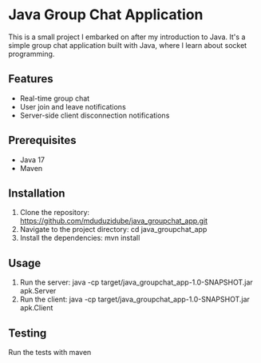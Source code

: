 # Java Group Chat Application

This is a small project I embarked on after my introduction to Java. It's a simple group chat application built with Java, where I learn about socket programming.


## Features

- Real-time group chat
- User join and leave notifications
- Server-side client disconnection notifications

## Prerequisites

- Java 17
- Maven

## Installation

1. Clone the repository:
   https://github.com/mduduzidube/java_groupchat_app.git
2. Navigate to the project directory:
   cd java_groupchat_app
3. Install the dependencies:
   mvn install

## Usage

1. Run the server:
   java -cp target/java_groupchat_app-1.0-SNAPSHOT.jar apk.Server
2. Run the client:
   java -cp target/java_groupchat_app-1.0-SNAPSHOT.jar apk.Client

## Testing
 Run the tests with maven

